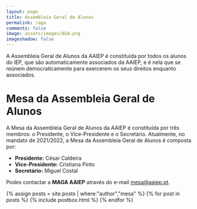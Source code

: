 ```yaml
---
layout: page
title: Assembleia Geral de Alunos
permalink: /aga
comments: false
image: assets/images/AGA.png
imageshadow: false
---
```

A Assembleia Geral de Alunos da AAIEP é constituída por todos os alunos do IEP, que são automaticamente associados da AAIEP, e é nela que se reúnem democraticamente para exercerem os seus direitos enquanto associados.

# Mesa da Assembleia Geral de Alunos

A Mesa da Assembleia Geral de Alunos da AAIEP é constituída por três membros: o Presidente, o Vice-Presidente e o Secretário. Atualmente, no mandato de 2021/2022, a Mesa da Assembleia Geral de Alunos é composta por:

* **Presidente:** César Caldeira
* **Vice-Presidente:** Cristiana Pinto
* **Secretário:** Miguel Costal

Podes contactar a **MAGA AAIEP** através do e-mail [mesa@aaiep.pt](mailto:mesa@aaiep.pt).

{% assign posts = site.posts | where:"author","mesa" %}
{% for post in posts %}
  {% include postbox.html %}
{% endfor %}
